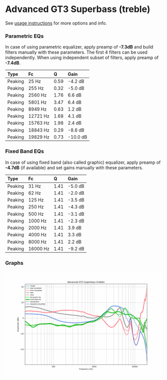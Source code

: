 # Advanced GT3 Superbass (treble)
See [usage instructions](https://github.com/jaakkopasanen/AutoEq#usage) for more options and info.

### Parametric EQs
In case of using parametric equalizer, apply preamp of **-7.3dB** and build filters manually
with these parameters. The first 4 filters can be used independently.
When using independent subset of filters, apply preamp of **-7.4dB**.

| Type    | Fc       |    Q | Gain     |
|:--------|:---------|:-----|:---------|
| Peaking | 25 Hz    | 0.59 | -4.2 dB  |
| Peaking | 255 Hz   | 0.32 | -5.0 dB  |
| Peaking | 2560 Hz  | 1.76 | 6.6 dB   |
| Peaking | 5801 Hz  | 3.47 | 6.4 dB   |
| Peaking | 8949 Hz  | 0.63 | 1.2 dB   |
| Peaking | 12721 Hz | 1.68 | 4.1 dB   |
| Peaking | 15763 Hz | 1.98 | 2.4 dB   |
| Peaking | 18843 Hz | 0.29 | -8.6 dB  |
| Peaking | 19829 Hz | 0.73 | -10.0 dB |

### Fixed Band EQs
In case of using fixed band (also called graphic) equalizer, apply preamp of **-4.7dB**
(if available) and set gains manually with these parameters.

| Type    | Fc       |    Q | Gain    |
|:--------|:---------|:-----|:--------|
| Peaking | 31 Hz    | 1.41 | -5.0 dB |
| Peaking | 62 Hz    | 1.41 | -2.0 dB |
| Peaking | 125 Hz   | 1.41 | -3.5 dB |
| Peaking | 250 Hz   | 1.41 | -4.3 dB |
| Peaking | 500 Hz   | 1.41 | -3.1 dB |
| Peaking | 1000 Hz  | 1.41 | -2.3 dB |
| Peaking | 2000 Hz  | 1.41 | 3.9 dB  |
| Peaking | 4000 Hz  | 1.41 | 3.3 dB  |
| Peaking | 8000 Hz  | 1.41 | 2.2 dB  |
| Peaking | 16000 Hz | 1.41 | -9.2 dB |

### Graphs
![](./Advanced%20GT3%20Superbass%20(treble).png)